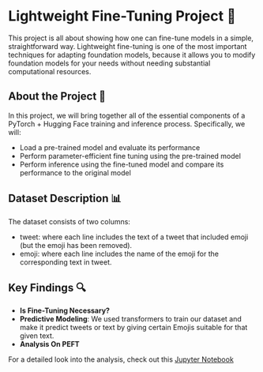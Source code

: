 # Lightweight Fine-Tuning Project 🚀
This project is all about showing how one can fine-tune models in a simple, straightforward way. Lightweight fine-tuning is one of the most important techniques for adapting foundation models, because it allows you to modify foundation models for your needs without needing substantial computational resources.

## About the Project 📄

In this project, we will bring together all of the essential components of a PyTorch + Hugging Face training and inference process. Specifically, we will:

- Load a pre-trained model and evaluate its performance
- Perform parameter-efficient fine tuning using the pre-trained model
- Perform inference using the fine-tuned model and compare its performance to the original model

## Dataset Description 📊

The dataset consists of two columns:

- tweet: where each line includes the text of a tweet that included emoji (but the emoji has been removed).
- emoji: where each line includes the name of the emoji for the corresponding text in tweet.

## Key Findings 🔍

- **Is Fine-Tuning Necessary?**
- **Predictive Modeling**: We used transformers to train our dataset and make it predict tweets or text by giving certain Emojis suitable for that given text.
- **Analysis On PEFT**

For a detailed look into the analysis, check out this [Jupyter Notebook](https://nbviewer.org/github/DrRuin/Lightweight-Fine-Tuning/blob/main/Lightweight-Fine-Tuning.ipynb)
